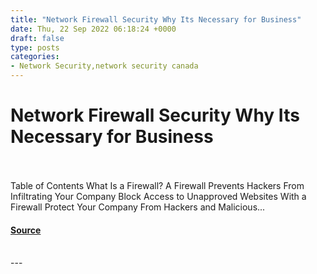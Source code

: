 ```yaml
---
title: "Network Firewall Security Why Its Necessary for Business"
date: Thu, 22 Sep 2022 06:18:24 +0000
draft: false
type: posts
categories: 
- Network Security,network security canada
---
```

# Network Firewall Security Why Its Necessary for Business

<br/>

<br/>
Table of Contents What Is a Firewall? A Firewall Prevents Hackers From Infiltrating Your Company Block Access to Unapproved Websites With a Firewall Protect Your Company From Hackers and Malicious...

#### [Source](https://cyberhunter.solutions/network-firewall-security-why-its-necessary-for-business/)

<br/>
---
